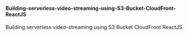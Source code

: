 #### Building-serverless-video-streaming-using-S3-Bucket-CloudFront-ReactJS
Building serverless video-streaming using S3 Bucket CloudFront ReactJS
